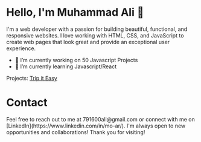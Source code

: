 <h1>Hello, I'm Muhammad Ali 👋</h1>

I'm a web developer with a passion for building beautiful, functional, and responsive websites. I love working with HTML, CSS, and JavaScript to create web pages that look great and provide an exceptional user experience.

- 🔭 I’m currently working on 50 Javascript Projects
- 🌱 I’m currently learning Javascript/React


Projects: [Trip it Easy](https://tripiteasy.herokuapp.com/)

<h1>Contact</h1>
Feel free to reach out to me at 791600ali@gmail.com or connect with me on [LinkedIn](https://www.linkedin.com/in/mo-ar/). I'm always open to new opportunities and collaborations!
Thank you for visiting!
